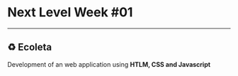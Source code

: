# Next Level Week #01
---
## :recycle: Ecoleta

Development of an web application using __HTLM, CSS and Javascript__


